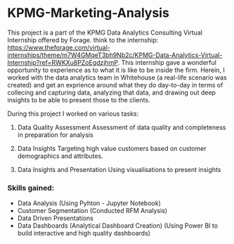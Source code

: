 # KPMG-Marketing-Analysis

This project is a part of the KPMG Data Analytics Consulting Virtual Internship offered by Forage. think to the internship: https://www.theforage.com/virtual-internships/theme/m7W4GMqeT3bh9Nb2c/KPMG-Data-Analytics-Virtual-Internship?ref=RWKXu8PZoEgdzjhmP.
This internship gave a wonderful opportunity to experience as to what it is like to be inside the firm. Herein, I worked with the data analytics team in Whitehouse (a real-life scenario was created) and get an exprience around what they do day-to-day in terms of collecing and
capturing data, analyzing that data, and drawing out deep insights to be able to present those to the clients. 

During this project I worked on various tasks:
1. Data Quality Assessment
Assessment of data quality and completeness in preparation for analysis

2. Data Insights
Targeting high value customers based on customer demographics and attributes.

3. Data Insights and Presentation
Using visualisations to present insights

### Skills gained:
- Data Analysis (Using Pyhton - Jupyter Notebook)
- Customer Segmentation (Conducted RFM Analysis)
- Data Driven Presentations
- Data Dashboards (Analytical Dashboard Creation)
(Using Power BI to build interactive and high quality dashboards)
